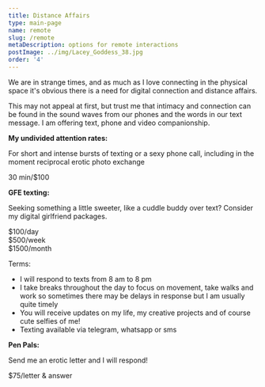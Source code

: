 ```yaml
---
title: Distance Affairs
type: main-page
name: remote
slug: /remote
metaDescription: options for remote interactions
postImage: ../img/Lacey_Goddess_38.jpg
order: '4'
---
```

We are in strange times, and as much as I love connecting in the physical space it's obvious there is a need for digital connection and distance affairs.

This may not appeal at first, but trust me that intimacy and connection can be found in the sound waves from our phones and the words in our text message. I am offering text, phone and video companionship.

**My undivided attention rates:**

For short and intense bursts of texting or a sexy phone call, including in the moment reciprocal erotic photo exchange 

30 min/$100

**GFE texting:**

Seeking something a little sweeter, like a cuddle buddy over text? Consider my digital girlfriend packages.

$100/day  
$500/week  
$1500/month

Terms:

* I will respond to texts from 8 am to 8 pm
* I take breaks throughout the day to focus on movement, take walks and work so sometimes there may be delays in response but I am usually quite timely
* You will receive updates on my life, my creative projects and of course cute selfies of me!
* Texting available via telegram, whatsapp or sms

**Pen Pals:**

Send me an erotic letter and I will respond! 

$75/letter & answer